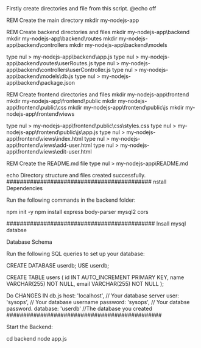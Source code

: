 ##

Firstly create directories and file from this script. 
@echo off

REM Create the main directory
mkdir my-nodejs-app

REM Create backend directories and files
mkdir my-nodejs-app\backend
mkdir my-nodejs-app\backend\routes
mkdir my-nodejs-app\backend\controllers
mkdir my-nodejs-app\backend\models

type nul > my-nodejs-app\backend\app.js
type nul > my-nodejs-app\backend\routes\userRoutes.js
type nul > my-nodejs-app\backend\controllers\userController.js
type nul > my-nodejs-app\backend\models\db.js
type nul > my-nodejs-app\backend\package.json

REM Create frontend directories and files
mkdir my-nodejs-app\frontend
mkdir my-nodejs-app\frontend\public
mkdir my-nodejs-app\frontend\public\css
mkdir my-nodejs-app\frontend\public\js
mkdir my-nodejs-app\frontend\views

type nul > my-nodejs-app\frontend\public\css\styles.css
type nul > my-nodejs-app\frontend\public\js\app.js
type nul > my-nodejs-app\frontend\views\index.html
type nul > my-nodejs-app\frontend\views\add-user.html
type nul > my-nodejs-app\frontend\views\edit-user.html

REM Create the README.md file
type nul > my-nodejs-app\README.md

echo Directory structure and files created successfully.
###########################################
nstall Dependencies

Run the following commands in the backend folder:

npm init -y
npm install express body-parser mysql2 cors


############################################
Insall mysql databse

Database Schema

Run the following SQL queries to set up your database:

CREATE DATABASE userdb;
USE userdb;

CREATE TABLE users (
    id INT AUTO_INCREMENT PRIMARY KEY,
    name VARCHAR(255) NOT NULL,
    email VARCHAR(255) NOT NULL
);


Do CHANGES IN db.js 
host: 'localhost', // Your database server
    user: 'sysops', // Your database username
    password: 'sysops', // Your databse password.
    database: 'userdb' //The database you created
##############################################

Start the Backend:

cd backend
node app.js